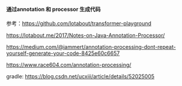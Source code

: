 #### 通过annotation 和 processor 生成代码

参考：<https://github.com/lotabout/transformer-playground> 

<https://lotabout.me/2017/Notes-on-Java-Annotation-Processor/> 

<https://medium.com/@iammert/annotation-processing-dont-repeat-yourself-generate-your-code-8425e60c6657> 

<https://www.race604.com/annotation-processing/> 

gradle: <https://blog.csdn.net/ucxiii/article/details/52025005> 